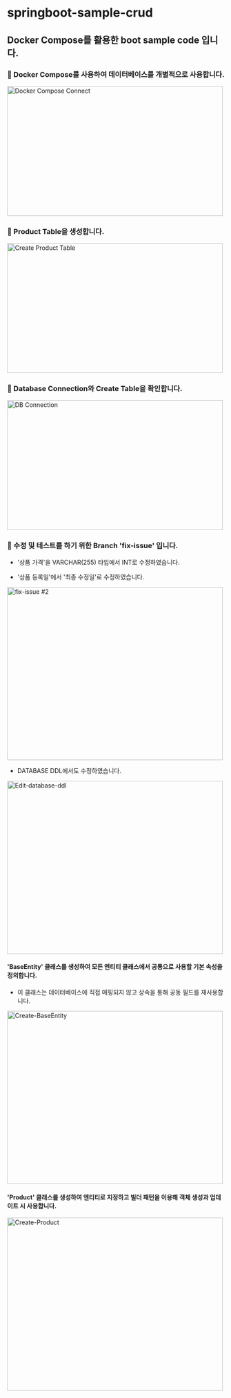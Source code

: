 # springboot-sample-crud

## Docker Compose를 활용한 boot sample code 입니다.

### 🌱 Docker Compose를 사용하여 데이터베이스를 개별적으로 사용합니다.
<img src="https://github.com/user-attachments/assets/45f439a8-77c9-43ef-8608-f48a4aaae656" alt="Docker Compose Connect"
width="500" height="300">

### 🌱 Product Table을 생성합니다.
<img src="https://github.com/user-attachments/assets/43e8692c-9a55-4bae-a3cf-71681746a738" alt="Create Product Table"
width="500" height="300">

### 🌱 Database Connection와 Create Table을 확인합니다.
<img src="https://github.com/user-attachments/assets/577cd4ec-df31-4f28-ae1e-627e0a4f2f0c" alt="DB Connection"
width="500" height="300">

### 🌱 수정 및 테스트를 하기 위한 Branch 'fix-issue' 입니다.
- '상품 가격'을 VARCHAR(255) 타입에서 INT로 수정하였습니다.

- '상품 등록일'에서 '최종 수정일'로 수정하였습니다.
  
<img src="https://github.com/user-attachments/assets/0485130c-00e1-4de8-b381-79068194290d" alt="fix-issue #2"
width="500" height="400">

- DATABASE DDL에서도 수정하였습니다.
  
<img src="https://github.com/user-attachments/assets/43d8ca18-0f11-4cb6-b852-fd57e1204ee0" alt="Edit-database-ddl"
width="500" height="400">

#### 'BaseEntity' 클래스를 생성하여 모든 엔티티 클래스에서 공통으로 사용할 기본 속성을 정의합니다.
- 이 클래스는 데이터베이스에 직접 매핑되지 않고 상속을 통해 공동 필드를 재사용합니다.
  
<img src="https://github.com/user-attachments/assets/14554ce1-18bf-4256-91ba-21ab1728c114" alt="Create-BaseEntity"
width="500" height="400">

#### 'Product' 클래스를 생성하여 엔티티로 지정하고 빌더 패턴을 이용해 객체 생성과 업데이트 시 사용합니다. 

 
<img src="https://github.com/user-attachments/assets/ee3f565a-ef23-445d-b33e-6c0c157df20d" alt="Create-Product"
width="500" height="400">
